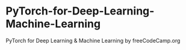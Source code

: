 # PyTorch-for-Deep-Learning-Machine-Learning
PyTorch for Deep Learning &amp; Machine Learning by  freeCodeCamp.org
